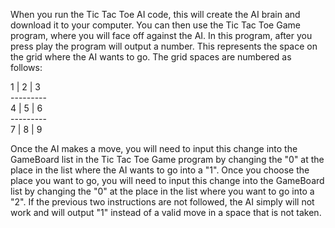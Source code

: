 When you run the Tic Tac Toe AI code, this will create the AI brain and download it to your computer. 
You can then use the Tic Tac Toe Game program, where you will face off against the AI.
In this program, after you press play the program will output a number. This represents the space on the grid where the AI wants to go.
The grid spaces are numbered as follows:

 1  |  2  |  3\
\---------\
 4  |  5  |  6\
\---------\
 7  |  8  |  9

Once the AI makes a move, you will need to input this change into the GameBoard list in the Tic Tac Toe Game program by changing the "0" at the place in the list where the AI wants to go into a "1".
Once you choose the place you want to go, you will need to input this change into the GameBoard list by changing the "0" at the place in the list where you want to go into a "2".
If the previous two instructions are not followed, the AI simply will not work and will output "1" instead of a valid move in a space that is not taken.
